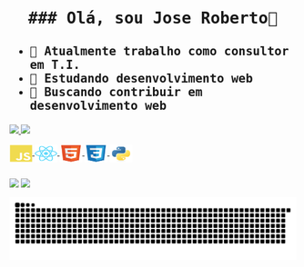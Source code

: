 
<head>
 <link href="https://fonts.googleapis.com/css2?family=Fira+Code&display=swap" rel="stylesheet">
</head>

<h1 style="text-align: center; font-family: 'Fira Code', monospace;"> ### Olá, sou Jose Roberto👋</h1>


<h2 style="font-family: 'Fira Code', monospace;">
 
  - 🔭 Atualmente trabalho como consultor em T.I.
  - 🌱 Estudando desenvolvimento web
  - 👯 Buscando contribuir em desenvolvimento web
</h2>

 <div>
  <a href="https://github.com/zamariolajr">
  <img height="180em" src="https://github-readme-stats.vercel.app/api?username=zamariolajr&show_icons=true&theme=great-gatsby&include_all_commits=true&count_private=true"/>
  <img height="180em" src="https://github-readme-stats.vercel.app/api/top-langs/?username=zamariolajr&layout=compact&langs_count=7&theme=great-gatsby"/>
</div>
<div style="display: inline_block"><br>
  <img align="center" alt="JavScript" height="30" width="40" src="https://raw.githubusercontent.com/devicons/devicon/master/icons/javascript/javascript-plain.svg">
  <img align="center" alt="React" height="30" width="40" src="https://raw.githubusercontent.com/devicons/devicon/master/icons/react/react-original.svg">
  <img align="center" alt="HTML" height="30" width="40" src="https://raw.githubusercontent.com/devicons/devicon/master/icons/html5/html5-original.svg">
  <img align="center" alt="CSS" height="30" width="40" src="https://raw.githubusercontent.com/devicons/devicon/master/icons/css3/css3-original.svg">
  <img align="center" alt="Python" height="30" width="40" src="https://raw.githubusercontent.com/devicons/devicon/master/icons/python/python-original.svg">
</div>
  
 ##
 
<div> 
  <a href = "mailto:zamariolajr@gmail.com"><img src="https://img.shields.io/badge/-Gmail-D14836?style=for-the-badge&logo=gmail&logoColor=white" target="_blank"></a>
  <a href="https://www.linkedin.com/in/josezamariola" target="_blank"><img src="https://img.shields.io/badge/-LinkedIn-%230077B5?style=for-the-badge&logo=linkedin&logoColor=white" target="_blank"></a> 
  
  ![Snake animation](https://github.com/zamariolajr/zamariolajr/blob/output/github-contribution-grid-snake.svg)
  
</div>
